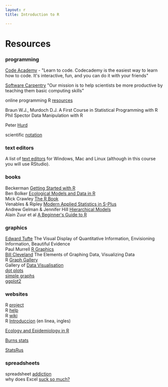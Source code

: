 ```yaml
---
layout: r
title: Introduction to R

---
```


Resources
=========

### programming
[Code Academy](http://www.codecademy.com/) - "Learn to code. Codecademy is the easiest way to learn how to code. It's interactive, fun, and you can do it with your friends"

[Software Carpentry](http://software-carpentry.org/) "Our mission is to help scientists be more productive by teaching them basic computing skills"

online programming R [resources](http://www.programmingr.com/content/online-r-programming-resources)

Braun W.J., Murdoch D.J. A First Course in Statistical Programming with R  
Phil Spector Data Manipulation with R

Peter [Hurd](http://www.psych.ualberta.ca/%7Ephurd/cruft/)

scientific [notation](notation.html)


### text editors
A list of [text editors](http://www.sciviews.org/_rgui/index.html) for Windows, Mac and Linux (although in this course you will use RStudio).


### books
Beckerman [Getting Started with R](http://www.r4all.org/)  
Ben Bolker [Ecological Models and Data in R](http://people.biology.ufl.edu/bolker/emdbook/)  
Mick Crawley [The R Book](http://www.bio.ic.ac.uk/research/mjcraw/therbook/index.htm)  
Venables & Ripley [Modern Applied Statistics in S-Plus](http://www.stats.ox.ac.uk/pub/MASS3/)  
Andrew Gelman & Jennifer Hill [Hierarchical Models](http://www.stat.columbia.edu/%7Egelman/arm/)  
Alain Zuur et al [A Beginner's Guide to R](http://www.highstat.com/book3.htm)  


### graphics
[Edward Tufte](http://www.edwardtufte.com/) The Visual Display of Quantitative Information, Envisioning Information, Beautiful Evidence  
Paul Murrell [R Graphics](http://www.stat.auckland.ac.nz/%7Epaul/RGraphics/rgraphics.html)  
[Bill Cleveland](http://stat.bell-labs.com/wsc/index.html) The Elements of Graphing Data, Visualizing Data  
R [Graph Gallery](http://addictedtor.free.fr/graphiques/)  
Gallery of [Data Visualisation](http://www.math.yorku.ca/SCS/Gallery/)  
[dot plots](http://www.b-eye-network.com/view/2468)  
[simple graphs](http://www.harding.edu/fmccown/R/)  
[ggplot2](http://had.co.nz/ggplot2/)  


### websites
R [project](http://www.r-project.com/)  
R [help](http://finzi.psych.upenn.edu/)  
R [wiki](http://wiki.r-project.org/rwiki/doku.php)   
R [Introduccion](http://www.stats.bris.ac.uk/R/doc/manuals/R-intro.html#Introduction-and-preliminaries) (en linea, ingles)  

[Ecology and Epidemiology in R](http://www.apsnet.org/edcenter/advanced/topics/EcologyAndEpidemiologyInR/Pages/default.aspx)

[Burns stats](http://www.burns-stat.com/)

[StatsRus](http://pj.freefaculty.org/R/Rtips.html)


### spreadsheets
spreadsheet [addiction](http://www.burns-stat.com/pages/Tutor/spreadsheet_addiction.html)  
why does Excel [suck so much?](http://scienceblogs.com/principles/2009/03/why_does_excel_suck_so_much.php#more)





